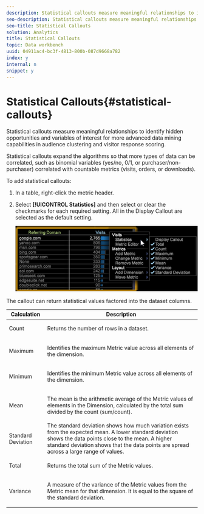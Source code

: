 ```yaml
---
description: Statistical callouts measure meaningful relationships to identify hidden opportunities and variables of interest for more advanced data mining capabilities in audience clustering and visitor response scoring.
seo-description: Statistical callouts measure meaningful relationships to identify hidden opportunities and variables of interest for more advanced data mining capabilities in audience clustering and visitor response scoring.
seo-title: Statistical Callouts
solution: Analytics
title: Statistical Callouts
topic: Data workbench
uuid: 04911ac4-bc3f-4813-800b-087d9668a782
index: y
internal: n
snippet: y
---
```


# Statistical Callouts{#statistical-callouts}

Statistical callouts measure meaningful relationships to identify hidden opportunities and variables of interest for more advanced data mining capabilities in audience clustering and visitor response scoring.

Statistical callouts expand the algorithms so that more types of data can be correlated, such as binomial variables (yes/no, 0/1, or purchaser/non-purchaser) correlated with countable metrics (visits, orders, or downloads).

To add statistical callouts:

1. In a table, right-click the metric header. 
1. Select **[!UICONTROL Statistics]** and then select or clear the checkmarks for each required setting. All in the Display Callout are selected as the default setting.

   ![](assets/statistical_callouts.png)

The callout can return statistical values factored into the dataset columns. 

<table id="table_B2A4F9D5938D4756A81ACF6F4D77E63D">
 <thead>
  <tr>
   <th colname="col1" align="center" class="entry"> Calculation </th>
   <th colname="col2" align="center" class="entry"> Description </th>
  </tr>
 </thead>
 <tbody>
  <tr>
   <td colname="col1"> Count </td>
   <td colname="col2" valign="middle"><p>Returns the number of rows in a dataset. </p></td>
  </tr>
  <tr>
   <td colname="col1"> Maximum </td>
   <td colname="col2" valign="middle"><p> Identifies the maximum Metric value across all elements of the dimension. </p></td>
  </tr>
  <tr>
   <td colname="col1"> Minimum </td>
   <td colname="col2"><p> Identifies the minimum Metric value across all elements of the dimension. </p></td>
  </tr>
  <tr>
   <td colname="col1"> Mean </td>
   <td colname="col2"><p> The mean is the arithmetic average of the Metric values of elements in the Dimension, calculated by the total sum divided by the count (sum/count). </p></td>
  </tr>
  <tr>
   <td colname="col1"> Standard Deviation </td>
   <td colname="col2"> The standard deviation shows how much variation exists from the expected mean. A lower standard deviation shows the data points close to the mean. A higher standard deviation shows that the data points are spread across a large range of values. </td>
  </tr>
  <tr>
   <td colname="col1"> Total </td>
   <td colname="col2"><p> Returns the total sum of the Metric values. </p></td>
  </tr>
  <tr>
   <td colname="col1"> Variance </td>
   <td colname="col2"><p> A measure of the variance of the Metric values from the Metric mean for that dimension. It is equal to the square of the standard deviation. </p></td>
  </tr>
 </tbody>
</table>


